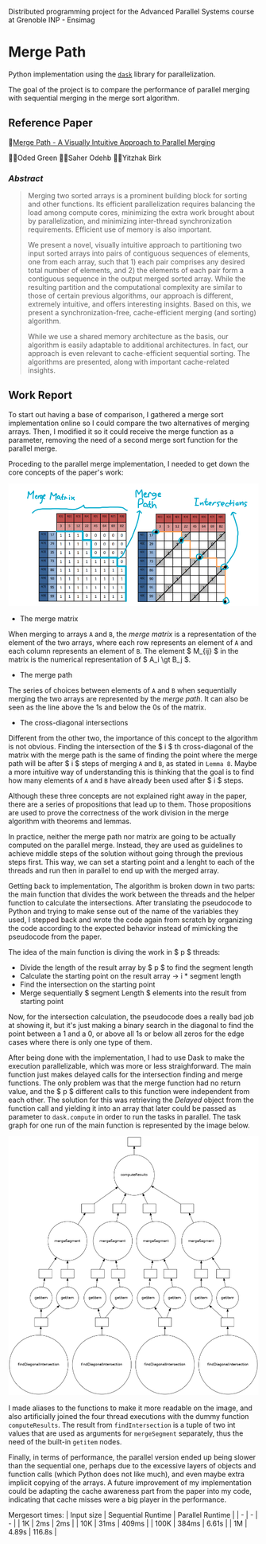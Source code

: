 Distributed programming project for the Advanced Parallel Systems course at Grenoble INP - Ensimag 

# Merge Path
Python implementation using the [`dask`](https://www.dask.org/) library for parallelization.

The goal of the project is to compare the performance of parallel merging with sequential merging in the merge sort algorithm.

## Reference Paper
📄[Merge Path - A Visually Intuitive Approach to Parallel Merging](https://arxiv.org/pdf/1406.2628.pdf)

👨‍🔬Oded Green 🧑‍🔬Saher Odehb 👨‍🔬Yitzhak Birk

### *Abstract*
> Merging two sorted arrays is a prominent building block for sorting and other functions.
Its efficient parallelization requires balancing the load among compute cores, minimizing the
extra work brought about by parallelization, and minimizing inter-thread synchronization
requirements. Efficient use of memory is also important.
>
> We present a novel, visually intuitive approach to partitioning two input sorted arrays
into pairs of contiguous sequences of elements, one from each array, such that 1) each pair
comprises any desired total number of elements, and 2) the elements of each pair form a
contiguous sequence in the output merged sorted array. While the resulting partition and the
computational complexity are similar to those of certain previous algorithms, our approach
is different, extremely intuitive, and offers interesting insights. Based on this, we present a
synchronization-free, cache-efficient merging (and sorting) algorithm.
>
> While we use a shared memory architecture as the basis, our algorithm is easily adaptable
to additional architectures. In fact, our approach is even relevant to cache-efficient sequential
sorting. The algorithms are presented, along with important cache-related insights.

## Work Report

To start out having a base of comparison, I gathered a merge sort implementation online so I could compare the two alternatives of merging arrays. Then, I modified it so it could receive the merge function as a parameter, removing the need of a second merge sort function for the parallel merge.

Proceding to the parallel merge implementation, I needed to get down the core concepts of the paper's work:

![](graphs/mergepath_matrix_illustration.png)

- The merge matrix

When merging to arrays `A` and `B`, the *merge matrix* is a representation of the element of the two arrays, where each row represents an element of `A` and each column represents an element of `B`. The element $ M_{ij} $ in the matrix is the numerical representation of $ A_i \gt B_j $. 
- The merge path

The series of choices between elements of `A` and `B` when sequentially merging the two arrays are represented by the *merge path*. It can also be seen as the line above the 1s and below the 0s of the matrix. 
- The cross-diagonal intersections

Different from the other two, the importance of this concept to the algorithm is not obvious. Finding the intersection of the $ i $ th cross-diagonal of the matrix with the merge path is the same of finding the point where the merge path will be after $ i $ steps of merging `A` and `B`, as stated in `Lemma 8`. Maybe a more intuitive way of understanding this is thinking that the goal is to find how many elements of `A` and `B` have already been used after $ i $ steps.

Although these three concepts are not explained right away in the paper, there are a series of propositions that lead up to them. Those propositions are used to prove the correctness of the work division in the merge algorithm with theorems and lemmas.

In practice, neither the merge path nor matrix are going to be actually computed on the parallel merge. Instead, they are used as guidelines to achieve middle steps of the solution without going through the previous steps first. This way, we can set a starting point and a lenght to each of the threads and run then in parallel to end up with the merged array.

Getting back to implementation, The algorithm is broken down in two parts: the main function that divides the work between the threads and the helper function to calculate the intersections. After translating the pseudocode to Python and trying to make sense out of the name of the variables they used, I stepped back and wrote the code again from scratch by organizing the code according to the expected behavior instead of mimicking the pseudocode from the paper.

The idea of the main function is diving the work in $ p $ threads:
- Divide the length of the result array by $ p $ to find the segment length
- Calculate the starting point on the result array -> i * segment length 
- Find the intersection on the starting point
- Merge sequentially $ segment Length $ elements into the result from starting point

Now, for the intersection calculation, the pseudocode does a really bad job at showing it, but it's just making a binary search in the diagonal to find the point between a 1 and a 0, or above all 1s or below all zeros for the edge cases where there is only one type of them.

After being done with the implementation, I had to use Dask to make the execution parallelizable, which was more or less straighforward. The main function just makes delayed calls for the intersection finding and merge functions. The only problem was that the merge function had no return value, and the $ p $ different calls to this function were independent from each other. The solution for this was retrieving the *Delayed* object from the function call and yielding it into an array that later could be passed as parameter to `dask.compute` in order to run the tasks in parallel. The task graph for one run of the main function is represented by the image below.

![](graphs/mergepath_task_graph.png)

I made aliases to the functions to make it more readable on the image, and also artificially joined the four thread executions with the dummy function `computeResults`. The result from `findIntersection` is a tuple of two int values that are used as arguments for `mergeSegment` separately, thus the need of the built-in `getitem` nodes.

Finally, in terms of performance, the parallel version ended up being slower than the sequential one, perhaps due to the excessive layers of objects and function calls (which Python does not like much), and even maybe extra implicit copying of the arrays. A future improvement of my implementation could be adapting the cache awareness part from the paper into my code, indicating that cache misses were a big player in the performance.

Mergesort times:
| Input size | Sequential Runtime | Parallel Runtime | 
| - | - | - |
| 1K | 2ms | 2ms |
| 10K | 31ms | 409ms |
| 100K | 384ms | 6.61s |
| 1M | 4.89s | 116.8s |